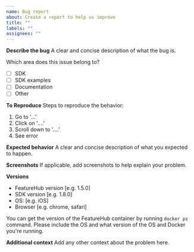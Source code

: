 ```yaml
---
name: Bug report
about: Create a report to help us improve
title: ""
labels: ""
assignees: ""
---
```


**Describe the bug**
A clear and concise description of what the bug is.

Which area does this issue belong to?

- [ ] SDK
- [ ] SDK examples
- [ ] Documentation
- [ ] Other

**To Reproduce**
Steps to reproduce the behavior:

1. Go to '...'
2. Click on '....'
3. Scroll down to '....'
4. See error

**Expected behavior**
A clear and concise description of what you expected to happen.

**Screenshots**
If applicable, add screenshots to help explain your problem.

**Versions**

- FeatureHub version [e.g. 1.5.0]
- SDK version [e.g. 1.8.0]
- OS: [e.g. iOS]
- Browser [e.g. chrome, safari]

You can get the version of the FeatureHub container by running `docker ps` command.
Please include the OS and what version of the OS and Docker you're running.

**Additional context**
Add any other context about the problem here.
